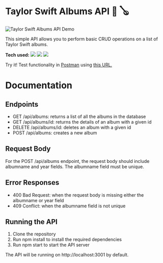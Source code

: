 # Taylor Swift Albums API 🎵 🪕

![Taylor Swift Albums API Demo](https://user-images.githubusercontent.com/57073322/216782366-46b9db23-0f95-4292-8d86-df5de9b97e7b.png)

This simple API allows you to perform basic CRUD operations on a list of Taylor Swift albums. 

**Tech used:** <img src="https://img.shields.io/badge/-JavaScript-B4E582?logo=javascript&logoColor=F7DF1E&style=flat&labelColor=454545"> <img src="https://img.shields.io/badge/-Express-B4E582?logo=express&logoColor=F7DF1E&style=flat&labelColor=454545"> <img src="https://img.shields.io/badge/-Node.js-B4E582?logo=nodedotjs&logoColor=F7DF1E&style=flat&labelColor=454545">

Try it! Test functionality in <a href="https://www.postman.com/">Postman</a> using <a href="https://taylorswiftalbumsapi.cyclic.app/api/albums">this URL.</a>

# Documentation

## Endpoints
* GET /api/albums: returns a list of all the albums in the database
* GET /api/albums/id: returns the details of an album with a given id
* DELETE /api/albums/id: deletes an album with a given id
* POST /api/albums: creates a new album

## Request Body

For the POST /api/albums endpoint, the request body should include albumname and year fields. The albumname field must be unique.

## Error Responses

* 400 Bad Request: when the request body is missing either the albumname or year field
* 409 Conflict: when the albumname field is not unique

## Running the API

1. Clone the repository
2. Run npm install to install the required dependencies
3. Run npm start to start the API server

The API will be running on http://localhost:3001 by default.
